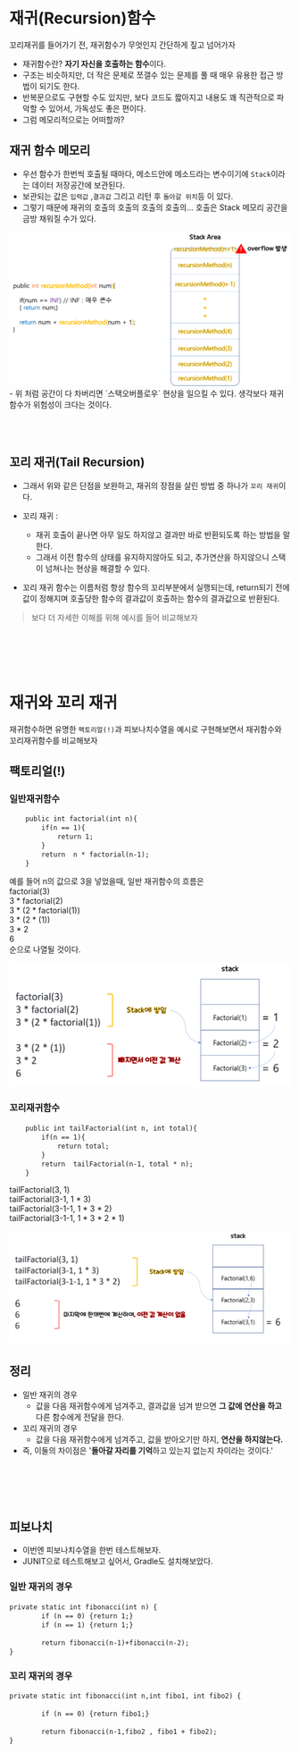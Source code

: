 # 재귀(Recursion)함수
꼬리재귀를 들어가기 전, 재귀함수가 무엇인지 간단하게 짚고 넘어가자
- 재귀함수란? **자기 자신을 호출하는 함수**이다. 
- 구조는 비슷하지만, 더 작은 문제로 쪼갤수 있는 문제를 풀 때 매우 유용한 접근 방법이 되기도 한다.
- 반복문으로도 구현할 수도 있지만, 보다 코드도 짧아지고 내용도 꽤 직관적으로 파악할 수 있어서, 가독성도 좋은 편이다.
- 그럼 메모리적으로는 어떠할까?

## 재귀 함수 메모리 
- 우선 함수가 한번씩 호출될 때마다, 메소드안에 메소드라는 변수이기에 `Stack`이라는 데이터 저장공간에 보관된다.
- 보관되는 값은 `입력값` ,`결과값` 그리고 리턴 후 `돌아갈 위치`등 이 있다.
- 그렇기 때문에 재귀의 호출의 호출의 호출의 호출의... 호출은 Stack 메모리 공간을 금방 채워질 수가 있다.
<img src="./images/recursionFuntion.png">
- 위 처럼 공간이 다 차버리면 `스택오버플로우` 현상을 일으킬 수 있다. 생각보다 재귀함수가 위험성이 크다는 것이다.

<br></br>
## 꼬리 재귀(Tail Recursion)
- 그래서 위와 같은 단점을 보완하고, 재귀의 장점을 살린 방법 중 하나가 `꼬리 재귀`이다.
- 꼬리 재귀 :
    - 재귀 호출이 끝나면 아무 일도 하지않고 결과만 바로 반환되도록 하는 방법을 말한다.
    - 그래서 이전 함수의 상태를 유지하지않아도 되고, 추가연산을 하지않으니 스택이 넘쳐나는 현상을 해결할 수 있다.

- 꼬리 재귀 함수는 이름처럼 항상 함수의 꼬리부분에서 실행되는데, return되기 전에 값이 정해지며 호출당한 함수의 결과값이 호출하는 함수의 결과값으로 반환된다.

> 보다 더 자세한 이해를 위해 예시를 들어 비교해보자

<br></br>
<br></br>




# 재귀와 꼬리 재귀
재귀함수하면 유명한 `팩토리얼(!)`과 피보나치수열을 예시로 구현해보면서 
재귀함수와 꼬리재귀함수를 비교해보자 

## 팩토리얼(!)

### 일반재귀함수

```
    public int factorial(int n){
        if(n == 1){
            return 1;
        }
        return  n * factorial(n-1);
    }
```
예를 들어 n의 값으로 3을 넣었을때, 일반 재귀함수의 흐름은   
factorial(3)   
3 * factorial(2)  
3 * (2  * factorial(1))  
3 * (2  * (1))  
3 * 2  
6  
순으로 나열될 것이다.

<img src="./images/general_Recursion.png">


### 꼬리재귀함수
```
    public int tailFactorial(int n, int total){
        if(n == 1){
            return total;
        }
        return  tailFactorial(n-1, total * n);
    }
```
tailFactorial(3, 1)   
tailFactorial(3-1, 1 * 3)   
tailFactorial(3-1-1, 1 * 3 * 2)   
tailFactorial(3-1-1, 1 * 3 * 2 * 1)   

<img src="./images/tail_Recursion.png">


## 정리 
 - 일반 재귀의 경우
     - 값을 다음 재귀함수에게 넘겨주고, 결과값을 넘겨 받으면 **그 값에 연산을 하고** 다른 함수에게 전달을 한다.
 - 꼬리 재귀의 경우
     - 값을 다음 재귀함수에게 넘겨주고, 값을 받아오기만 하지, **연산을 하지않는다.**   
 - 즉, 이둘의 차이점은 '**돌아갈 자리를 기억**하고 있는지 없는지 차이라는 것이다.'

<br></br>
<br></br>
## 피보나치
- 이번엔 피보나치수열을 한번 테스트해보자.
- JUNIT으로 테스트해보고 싶어서, Gradle도 설치해보았다.
### 일반 재귀의 경우
```
private static int fibonacci(int n) {
        if (n == 0) {return 1;}
        if (n == 1) {return 1;}

        return fibonacci(n-1)+fibonacci(n-2);
}
```

### 꼬리 재귀의 경우 
```
private static int fibonacci(int n,int fibo1, int fibo2) {
        
        if (n == 0) {return fibo1;}

        return fibonacci(n-1,fibo2 , fibo1 + fibo2);
}
```
